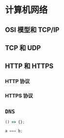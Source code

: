 # 计算机网络

## OSI 模型和 TCP/IP

## TCP 和 UDP

## HTTP 和 HTTPS

### HTTP 协议

### HTTPS 协议

## `DNS`

```js
() => {};

a === b;
```
